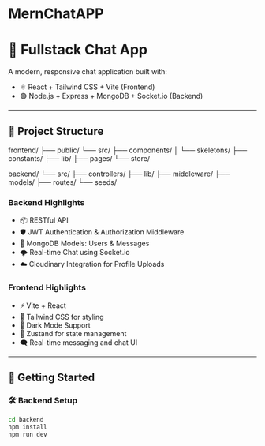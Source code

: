 # MernChatAPP

# 💬 Fullstack Chat App

A modern, responsive chat application built with:

- ⚛️ React + Tailwind CSS + Vite (Frontend)
- 🟢 Node.js + Express + MongoDB + Socket.io (Backend)
---
## 🔧 Project Structure
frontend/
├── public/
└── src/
    ├── components/
    │   └── skeletons/
    ├── constants/
    ├── lib/
    ├── pages/
    └── store/

backend/
└── src/
    ├── controllers/
    ├── lib/
    ├── middleware/
    ├── models/
    ├── routes/
    └── seeds/


### Backend Highlights
- 📦 RESTful API
- 🛡 JWT Authentication & Authorization Middleware
- 📁 MongoDB Models: Users & Messages
- 🌩 Real-time Chat using Socket.io
- ☁️ Cloudinary Integration for Profile Uploads

### Frontend Highlights
- ⚡ Vite + React
- 🎨 Tailwind CSS for styling
- 🌙 Dark Mode Support
- 🧠 Zustand for state management
- 🗨 Real-time messaging and chat UI

---

## 🚀 Getting Started

### 🛠 Backend Setup
```bash
cd backend
npm install
npm run dev

